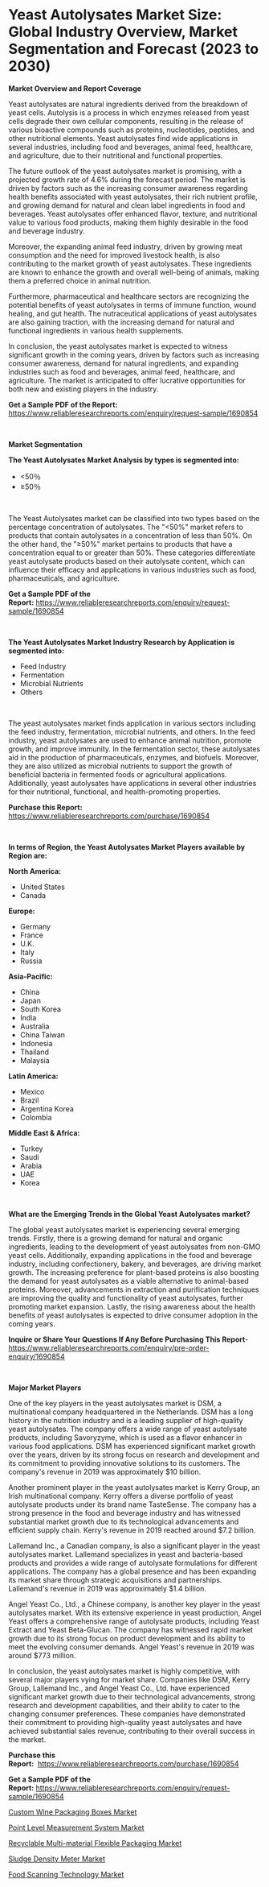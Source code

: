 <p><h1>Yeast Autolysates Market Size: Global Industry Overview, Market Segmentation and Forecast (2023 to 2030)</h1></p><p><strong>Market Overview and Report Coverage</strong></p>
<p><p>Yeast autolysates are natural ingredients derived from the breakdown of yeast cells. Autolysis is a process in which enzymes released from yeast cells degrade their own cellular components, resulting in the release of various bioactive compounds such as proteins, nucleotides, peptides, and other nutritional elements. Yeast autolysates find wide applications in several industries, including food and beverages, animal feed, healthcare, and agriculture, due to their nutritional and functional properties.</p><p>The future outlook of the yeast autolysates market is promising, with a projected growth rate of 4.6% during the forecast period. The market is driven by factors such as the increasing consumer awareness regarding health benefits associated with yeast autolysates, their rich nutrient profile, and growing demand for natural and clean label ingredients in food and beverages. Yeast autolysates offer enhanced flavor, texture, and nutritional value to various food products, making them highly desirable in the food and beverage industry.</p><p>Moreover, the expanding animal feed industry, driven by growing meat consumption and the need for improved livestock health, is also contributing to the market growth of yeast autolysates. These ingredients are known to enhance the growth and overall well-being of animals, making them a preferred choice in animal nutrition.</p><p>Furthermore, pharmaceutical and healthcare sectors are recognizing the potential benefits of yeast autolysates in terms of immune function, wound healing, and gut health. The nutraceutical applications of yeast autolysates are also gaining traction, with the increasing demand for natural and functional ingredients in various health supplements.</p><p>In conclusion, the yeast autolysates market is expected to witness significant growth in the coming years, driven by factors such as increasing consumer awareness, demand for natural ingredients, and expanding industries such as food and beverages, animal feed, healthcare, and agriculture. The market is anticipated to offer lucrative opportunities for both new and existing players in the industry.</p></p>
<p><strong>Get a Sample PDF of the Report:</strong> <a href="https://www.reliableresearchreports.com/enquiry/request-sample/1690854">https://www.reliableresearchreports.com/enquiry/request-sample/1690854</a></p>
<p>&nbsp;</p>
<p><strong>Market Segmentation</strong></p>
<p><strong>The Yeast Autolysates Market Analysis by types is segmented into:</strong></p>
<p><ul><li><50％</li><li>≥50％</li></ul></p>
<p>&nbsp;</p>
<p><p>The Yeast Autolysates market can be classified into two types based on the percentage concentration of autolysates. The "<50%" market refers to products that contain autolysates in a concentration of less than 50%. On the other hand, the "≥50%" market pertains to products that have a concentration equal to or greater than 50%. These categories differentiate yeast autolysate products based on their autolysate content, which can influence their efficacy and applications in various industries such as food, pharmaceuticals, and agriculture.</p></p>
<p><strong>Get a Sample PDF of the Report:</strong>&nbsp;<a href="https://www.reliableresearchreports.com/enquiry/request-sample/1690854">https://www.reliableresearchreports.com/enquiry/request-sample/1690854</a></p>
<p>&nbsp;</p>
<p><strong>The Yeast Autolysates Market Industry Research by Application is segmented into:</strong></p>
<p><ul><li>Feed Industry</li><li>Fermentation</li><li>Microbial Nutrients</li><li>Others</li></ul></p>
<p>&nbsp;</p>
<p><p>The yeast autolysates market finds application in various sectors including the feed industry, fermentation, microbial nutrients, and others. In the feed industry, yeast autolysates are used to enhance animal nutrition, promote growth, and improve immunity. In the fermentation sector, these autolysates aid in the production of pharmaceuticals, enzymes, and biofuels. Moreover, they are also utilized as microbial nutrients to support the growth of beneficial bacteria in fermented foods or agricultural applications. Additionally, yeast autolysates have applications in several other industries for their nutritional, functional, and health-promoting properties.</p></p>
<p><strong>Purchase this Report:</strong>&nbsp; <a href="https://www.reliableresearchreports.com/purchase/1690854">https://www.reliableresearchreports.com/purchase/1690854</a></p>
<p>&nbsp;</p>
<p><strong>In terms of Region, the Yeast Autolysates Market Players available by Region are:</strong></p>
<p>
    <p> <strong> North America: </strong>
        <ul>
            <li>United States</li>
            <li>Canada</li>
        </ul>
        </p> 
    <p> <strong> Europe: </strong>
        <ul>
            <li>Germany</li>
            <li>France</li>
            <li>U.K.</li>
            <li>Italy</li>
            <li>Russia</li>
        </ul>
        </p> 
    <p> <strong> Asia-Pacific: </strong>
        <ul>
            <li>China</li>
            <li>Japan</li>
            <li>South Korea</li>
            <li>India</li>
            <li>Australia</li>
            <li>China Taiwan</li>
            <li>Indonesia</li>
            <li>Thailand</li>
            <li>Malaysia</li>
        </ul>
        </p> 
    <p> <strong> Latin America: </strong>
        <ul>
            <li>Mexico</li>
            <li>Brazil</li>
            <li>Argentina Korea</li>
            <li>Colombia</li>
        </ul>
        </p> 
    <p> <strong> Middle East & Africa: </strong>
        <ul>
            <li>Turkey</li>
            <li>Saudi</li>
            <li>Arabia</li>
            <li>UAE</li>
            <li>Korea</li>
        </ul>
    </p>
    </p>
<p>&nbsp;</p>
<p><strong>What are the Emerging Trends in the Global Yeast Autolysates market?</strong></p>
<p><p>The global yeast autolysates market is experiencing several emerging trends. Firstly, there is a growing demand for natural and organic ingredients, leading to the development of yeast autolysates from non-GMO yeast cells. Additionally, expanding applications in the food and beverage industry, including confectionery, bakery, and beverages, are driving market growth. The increasing preference for plant-based proteins is also boosting the demand for yeast autolysates as a viable alternative to animal-based proteins. Moreover, advancements in extraction and purification techniques are improving the quality and functionality of yeast autolysates, further promoting market expansion. Lastly, the rising awareness about the health benefits of yeast autolysates is expected to drive consumer adoption in the coming years.</p></p>
<p><strong>Inquire or Share Your Questions If Any Before Purchasing This Report</strong>- <a href="https://www.reliableresearchreports.com/enquiry/pre-order-enquiry/1690854">https://www.reliableresearchreports.com/enquiry/pre-order-enquiry/1690854</a></p>
<p>&nbsp;</p>
<p><strong>Major Market Players</strong></p>
<p><p>One of the key players in the yeast autolysates market is DSM, a multinational company headquartered in the Netherlands. DSM has a long history in the nutrition industry and is a leading supplier of high-quality yeast autolysates. The company offers a wide range of yeast autolysate products, including Savoryzyme, which is used as a flavor enhancer in various food applications. DSM has experienced significant market growth over the years, driven by its strong focus on research and development and its commitment to providing innovative solutions to its customers. The company's revenue in 2019 was approximately $10 billion.</p><p>Another prominent player in the yeast autolysates market is Kerry Group, an Irish multinational company. Kerry offers a diverse portfolio of yeast autolysate products under its brand name TasteSense. The company has a strong presence in the food and beverage industry and has witnessed substantial market growth due to its technological advancements and efficient supply chain. Kerry's revenue in 2019 reached around $7.2 billion.</p><p>Lallemand Inc., a Canadian company, is also a significant player in the yeast autolysates market. Lallemand specializes in yeast and bacteria-based products and provides a wide range of autolysate formulations for different applications. The company has a global presence and has been expanding its market share through strategic acquisitions and partnerships. Lallemand's revenue in 2019 was approximately $1.4 billion.</p><p>Angel Yeast Co., Ltd., a Chinese company, is another key player in the yeast autolysates market. With its extensive experience in yeast production, Angel Yeast offers a comprehensive range of autolysate products, including Yeast Extract and Yeast Beta-Glucan. The company has witnessed rapid market growth due to its strong focus on product development and its ability to meet the evolving consumer demands. Angel Yeast's revenue in 2019 was around $773 million.</p><p>In conclusion, the yeast autolysates market is highly competitive, with several major players vying for market share. Companies like DSM, Kerry Group, Lallemand Inc., and Angel Yeast Co., Ltd. have experienced significant market growth due to their technological advancements, strong research and development capabilities, and their ability to cater to the changing consumer preferences. These companies have demonstrated their commitment to providing high-quality yeast autolysates and have achieved substantial sales revenue, contributing to their overall success in the market.</p></p>
<p><strong>Purchase this Report:</strong>&nbsp;&nbsp;<a href="https://www.reliableresearchreports.com/purchase/1690854">https://www.reliableresearchreports.com/purchase/1690854</a></p>
<p></p>
<p><strong>Get a Sample PDF of the Report:</strong>&nbsp;<a href="https://www.reliableresearchreports.com/enquiry/request-sample/1690854">https://www.reliableresearchreports.com/enquiry/request-sample/1690854</a></p>
<p><p><a href="https://github.com/merzlyukov93/Market-Research-Report-List-1/blob/main/custom-wine-packaging-boxes-market.md">Custom Wine Packaging Boxes Market</a></p><p><a href="https://medium.com/@sanjubabarp23/point-level-measurement-system-market-size-market-outlook-and-market-forecast-2023-to-2030-bec31401d2a8">Point Level Measurement System Market</a></p><p><a href="https://github.com/sofyaavrova/Market-Research-Report-List-1/blob/main/recyclable-multi-material-flexible-packaging-market.md">Recyclable Multi-material Flexible Packaging Market</a></p><p><a href="https://medium.com/@kabirkhanrp23/sludge-density-meter-market-size-cagr-trends-2024-2030-45650b66dfce">Sludge Density Meter Market</a></p><p><a href="https://www.linkedin.com/pulse/decoding-food-scanning-technology-market-deep-dive-latest-rvvsc/">Food Scanning Technology Market</a></p></p>